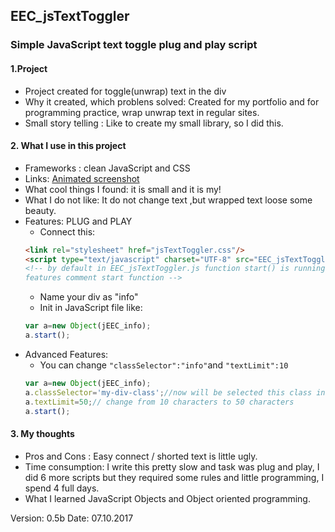  ## EEC_jsTextToggler
 ### Simple JavaScript text toggle plug and play script

 #### 1.Project
 * Project created for toggle(unwrap) text in the div
 * Why it created, which problens solved: Created for my portfolio and for programming practice, wrap unwrap text in regular sites.
 * Small story telling : Like to create my small library, so I did this.

 #### 2. What I use in this project
* Frameworks : clean JavaScript and CSS
* Links: [Animated screenshot](https://github.com/EvilEpicCoder/EEC_jsTextToggler/blob/master/screenshot.gif)
* What cool things I found: it is small and it is my!
* What I do not like: It do not change text ,but wrapped text loose some beauty.
* Features: PLUG and PLAY
  * Connect this:
   ```HTML
   <link rel="stylesheet" href="jsTextToggler.css"/>
   <script type="text/javascript" charset="UTF-8" src="EEC_jsTextToggler.js"></script>
   <!-- by default in EEC_jsTextToggler.js function start() is running, for advanced 
   features comment start function -->
   ```
  * Name your div as "info"
  * Init in JavaScript file like:
   ```JavaScript
   var a=new Object(jEEC_info);
   a.start();
   ```
* Advanced Features:
  * You can change `"classSelector":"info"`and `"textLimit":10`
  ```JavaScript
  var a=new Object(jEEC_info);
  a.classSelector='my-div-class';//now will be selected this class instead "info"
  a.textLimit=50;// change from 10 characters to 50 characters
  a.start();
  ```

 #### 3. My thoughts
 * Pros and Cons : Easy connect / shorted text is little ugly.
 * Time consumption: I write this pretty slow and task was plug and play, I did 6 more scripts but they required some rules and little programming, I spend 4 full days.
 * What I learned JavaScript Objects and Object oriented programming.


Version: 0.5b Date: 07.10.2017
